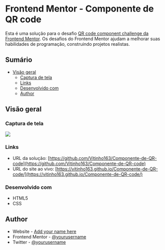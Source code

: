 # Frontend Mentor - Componente de QR code

Esta é uma solução para o desafio [QR code component challenge da Frontend Mentor](https://www.frontendmentor.io/challenges/qr-code-component-iux_sIO_H). Os desafios do Frontend Mentor ajudam a melhorar suas habilidades de programação, construindo projetos realistas.

## Sumário

- [Visão geral](#overview)
  - [Captura de tela](#screenshot)
  - [Links](#links)
  - [Desenvolvido com](#built-with)
  - [Author](#author)

## Visão geral

### Captura de tela

![](https://imgur.com/nhW2l3B.png)

### Links

- URL da solução: [https://github.com/Vitinho163/Componente-de-QR-code](https://github.com/Vitinho163/Componente-de-QR-code)
- URL do site ao vivo: [https://vitinho163.github.io/Componente-de-QR-code/](https://vitinho163.github.io/Componente-de-QR-code/)

### Desenvolvido com

- HTML5
- CSS

## Author

- Website - [Add your name here](https://www.your-site.com)
- Frontend Mentor - [@yourusername](https://www.frontendmentor.io/profile/yourusername)
- Twitter - [@yourusername](https://www.twitter.com/yourusername)